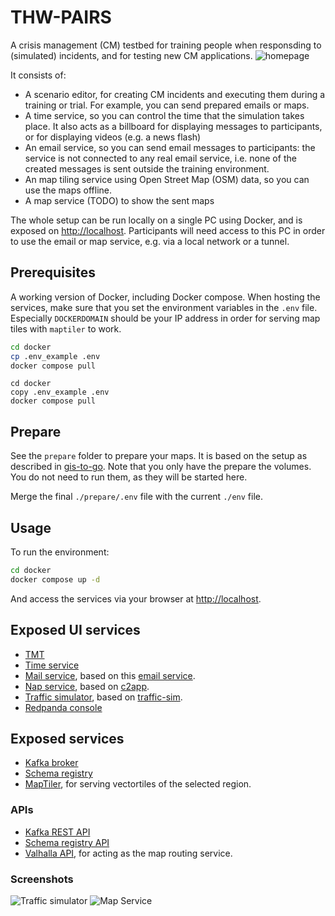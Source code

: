 # THW-PAIRS

A crisis management (CM) testbed for training people when responsding to (simulated) incidents, and for testing new CM applications. 
![homepage](https://github.com/erikvullings/thw-pairs/assets/3140667/3c0ead3b-3fd6-4b92-87cf-b0bef662c402)

It consists of:

- A scenario editor, for creating CM incidents and executing them during a training or trial. For example, you can send prepared emails or maps.
- A time service, so you can control the time that the simulation takes place. It also acts as a billboard for displaying messages to participants, or for displaying videos (e.g. a news flash)
- An email service, so you can send email messages to participants: the service is not connected to any real email service, i.e. none of the created messages is sent outside the training environment.
- An map tiling service using Open Street Map (OSM) data, so you can use the maps offline.
- A map service (TODO) to show the sent maps

The whole setup can be run locally on a single PC using Docker, and is exposed on [http://localhost](http://localhost). Participants will need access to this PC in order to use the email or map service, e.g. via a local network or a tunnel.

## Prerequisites

A working version of Docker, including Docker compose. When hosting the services, make sure that you set the environment variables in the `.env` file. Especially `DOCKERDOMAIN` should be your IP address in order for serving map tiles with `maptiler` to work.

```bash
cd docker
cp .env_example .env
docker compose pull
```

```dos
cd docker
copy .env_example .env
docker compose pull
```

## Prepare

See the `prepare` folder to prepare your maps. It is based on the setup as described in [gis-to-go](https://github.com/erikvullings/gis-to-go). Note that you only have the prepare the volumes. You do not need to run them, as they will be started here. 

Merge the final `./prepare/.env` file with the current `./env` file.

## Usage

To run the environment:

```bash
cd docker
docker compose up -d
```

And access the services via your browser at [http://localhost](http://localhost).

## Exposed UI services

- [TMT](http://localhost/tmt)
- [Time service](http://localhost/time)
- [Mail service](http://localhost/mail), based on this [email service](https://github.com/DRIVER-EU/email-gateway).
- [Nap service](http://localhost/map), based on [c2app](https://github.com/TNO/c2app/tree/safr).
- [Traffic simulator](http://localhost/traffic), based on [traffic-sim](https://github.com/erikvullings/traffic-sim).
- [Redpanda console](http://localhost/console)

## Exposed services

- [Kafka broker](http://localhost:3501)
- [Schema registry](http://localhost:3502)
- [MapTiler](http://localhost/maptiler), for serving vectortiles of the selected region.

### APIs

- [Kafka REST API](http://localhost:3500/topics)
- [Schema registry API](http://localhost:3502/subjects)
- [Valhalla API](http://localhost/valhalla), for acting as the map routing service.

### Screenshots

![Traffic simulator](https://github.com/erikvullings/thw-pairs/assets/3140667/326cae0e-ca1e-45f8-87e5-f32ac926c7b8)
![Map Service](https://github.com/erikvullings/thw-pairs/assets/3140667/20d52568-f826-4f71-a3f4-a2cee37c2648)


